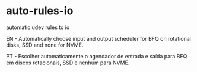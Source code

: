 # auto-rules-io
automatic udev rules to io

EN - Automatically choose input and output scheduler for BFQ on rotational disks, SSD and none for NVME.

PT - Escolher automaticamente o agendador de entrada e saída para BFQ em discos rotacionais, SSD e nenhum para NVME.